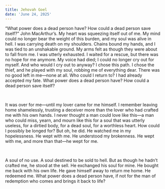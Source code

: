 ```yaml
---
title: Jehovah Goel
date: 'June 24, 2025'
---
```


<script>
  import { theme2 } from '../../../../store/themes/theme2.svelte';
  import ArticleHero from '../../../../components/article_components/article_hero.svelte';
  import ArticleHeader from '../../../../components/article_components/article_header.svelte';
</script>

<ArticleHero 
  title={title} 
  date={date}
  subtopic={theme2.subtopics[3]} 
/>

<ArticleHeader content="Jehovah-Goel :The Dead Soul and the Man of Redemption" />

“What power does a dead person have? How could a dead person save itself?” John MacArthur’s. My heart was squeezing itself out of me. My mind could no longer bear the weight of this burden, and my soul was alive in hell. I was carrying death on my shoulders. Chains bound my hands, and I was tied to an unshakable ground. My arms felt as though they were about to fall from me. I was utterly exhausted. I waited for a rescue, but there was no hope for me anymore. My voice had died; I could no longer cry out for myself. And who would I cry out to anyway? I chose this path. I chose the thief, and he played with my soul, robbing me of everything dear. There was no good left in me—none at all. Who could I return to? I had already accepted my fate. What power does a dead person have? How could a dead person save itself?

<br />

It was over for me—until my lover came for me himself.
I remember leaving home shamelessly, trusting a deceiver more than the lover who had crafted me with his own hands. I never thought a man could love like this—a man who could miss, yearn, and mourn like this for a soul that was utterly useless, for a dirtied body, for a dead soul, for a worthless heart. How could I possibly be longed for?  But oh, he did. He watched me in my hopelessness. He wept with me. He understood my brokenness. He wept with me, and more than that—he wept for me.

<br />

A soul of no use. A soul destined to be sold to hell. But as though he hadn’t crafted me, he stood at the sell. He exchanged his soul for mine. He bought me back with his own life. He gave himself away to return me home. He redeemed me. What power does a dead person have, if not for the man of redemption who comes and brings it back to life?
